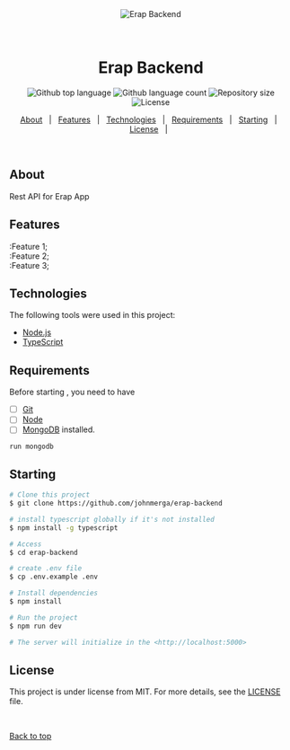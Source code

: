<div align="center" id="top"> 
  <img src="./.github/app.gif" alt="Erap Backend" />

  &#xa0;

  <!-- <a href="https://erapbackend.netlify.app">Demo</a> -->
</div>

<h1 align="center">Erap Backend</h1>

<p align="center">
  <img alt="Github top language" src="https://img.shields.io/github/languages/top/johnmerga/erap-backend?color=56BEB8">

  <img alt="Github language count" src="https://img.shields.io/github/languages/count/johnmerga/erap-backend?color=56BEB8">

  <img alt="Repository size" src="https://img.shields.io/github/repo-size/johnmerga/erap-backend?color=56BEB8">

  <img alt="License" src="https://img.shields.io/github/license/johnmerga/erap-backend?color=56BEB8">

  <!-- <img alt="Github issues" src="https://img.shields.io/github/issues/johnmerga/erap-backend?color=56BEB8" /> -->

  <!-- <img alt="Github forks" src="https://img.shields.io/github/forks/johnmerga/erap-backend?color=56BEB8" /> -->

  <!-- <img alt="Github stars" src="https://img.shields.io/github/stars/johnmerga/erap-backend?color=56BEB8" /> -->
</p>

<!-- Status -->

<!-- <h4 align="center"> 
	🚧  Erap Backend 🚀 Under construction...  🚧
</h4> 

<hr> -->

<p align="center">
  <a href="#dart-about">About</a> &#xa0; | &#xa0; 
  <a href="#sparkles-features">Features</a> &#xa0; | &#xa0;
  <a href="#rocket-technologies">Technologies</a> &#xa0; | &#xa0;
  <a href="#white_check_mark-requirements">Requirements</a> &#xa0; | &#xa0;
  <a href="#checkered_flag-starting">Starting</a> &#xa0; | &#xa0;
  <a href="#memo-license">License</a> &#xa0; | &#xa0;
  <!-- <a href="https://github.com/johnmerga" target="_blank">Author</a> -->
</p>

<br>

## About ##
Rest API for Erap App




##  Features ##

:Feature 1;\
:Feature 2;\
:Feature 3;

## Technologies ##

The following tools were used in this project:

- [Node.js](https://nodejs.org/en/)
- [TypeScript](https://www.typescriptlang.org/)

## Requirements ##

Before starting , you need to have 
- [ ] [Git](https://git-scm.com) 
- [ ] [Node](https://nodejs.org/en/) 
- [ ] [MongoDB](https://mongodb.com) installed.

`run mongodb `

## Starting ##

```bash
# Clone this project
$ git clone https://github.com/johnmerga/erap-backend

# install typescript globally if it's not installed
$ npm install -g typescript

# Access
$ cd erap-backend

# create .env file
$ cp .env.example .env

# Install dependencies
$ npm install

# Run the project
$ npm run dev

# The server will initialize in the <http://localhost:5000>
```

## License ##

This project is under license from MIT. For more details, see the [LICENSE](LICENSE.md) file.


&#xa0;

<a href="#top">Back to top</a>
